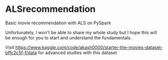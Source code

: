 # ALSrecommendation
Basic movie recommendation with ALS on PySpark

Unfortunately, I won't be able to share my whole study but I hope this will be enough for you to start and understand the fundamentals.

Visit https://www.kaggle.com/code/akash0000/starter-the-movies-dataset-bffc2c5f-f/data for advanced studies with this dataset
